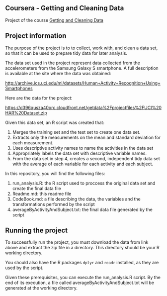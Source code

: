 ## Coursera - Getting and Cleaning Data

Project of the course [Getting and Cleaning Data](https://www.coursera.org/learn/data-cleaning)

## Project information

The purpose of the project is to to collect, work with, and clean a data set, so that it can be used to prepare tidy data for later analysis.

The data set used in the project represent data collected from the accelerometers from the Samsung Galaxy S smartphone. A full description is available at the site where the data was obtained:

http://archive.ics.uci.edu/ml/datasets/Human+Activity+Recognition+Using+Smartphones

Here are the data for the project:

https://d396qusza40orc.cloudfront.net/getdata%2Fprojectfiles%2FUCI%20HAR%20Dataset.zip

Given this data set, an R script was created that:

1. Merges the training set and the test set to create one data set.
2. Extracts only the measurements on the mean and standard deviation for each measurement.
3. Uses descriptive activity names to name the activities in the data set
4. Appropriately labels the data set with descriptive variable names.
5. From the data set in step 4, creates a second, independent tidy data set with the average of each variable for each activity and each subject.

In this repository, you will find the following files:

1. run_analysis.R: the R script used to proccess the original data set and create the final data file
2. Readme.md: this readme file
3. CodeBook.md: a file describing the data, the variables and the transformations performed by the script
4. averageByActivityAndSubject.txt: the final data file generated by the script

## Running the project

To successfully run the project, you must download the data from link above and extract the zip file in a directory. This directory should be your R working directory.

You should also have the R packages `dplyr` and `readr` installed, as they are used by the script.

Given these prerequisites, you can execute the run_analysis.R script. By the end of its execution, a file called averageByActivityAndSubject.txt will be generated at the working directory.

